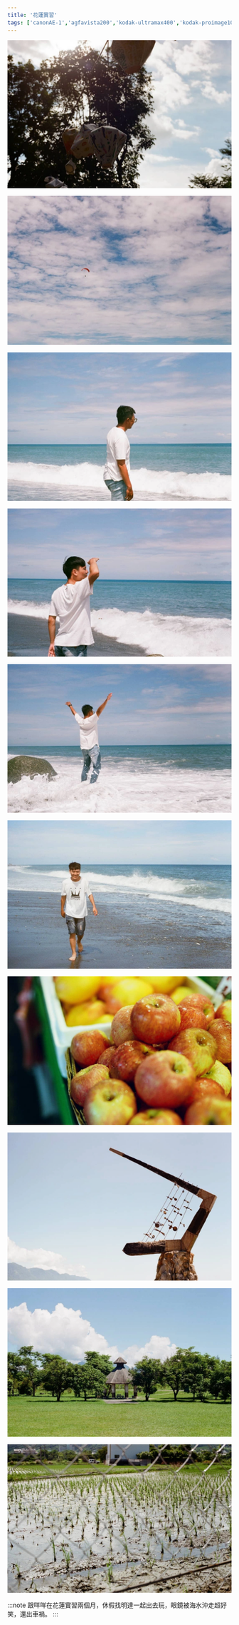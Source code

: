 ```yaml
---
title: '花蓮實習'
tags: ['canonAE-1','agfavista200','kodak-ultramax400','kodak-proimage100','台灣','花蓮','台東']
---
```

![img](./img/instagram_output/201908/004.webp)

![img](./img/instagram_output/201908/009.webp)

![img](./img/instagram_output/201908/008.webp)

![img](./img/instagram_output/201908/007.webp)

![img](./img/instagram_output/201908/006.webp)

![img](./img/instagram_output/201908/005.webp)

![img](./img/instagram_output/201908/001.webp)

![img](./img/instagram_output/201908/010.webp)

![img](./img/instagram_output/201908/003.webp)

![img](./img/instagram_output/201908/002.webp)

:::note 
跟咩咩在花蓮實習兩個月，休假找明達一起出去玩，眼鏡被海水沖走超好笑，還出車禍。
:::
